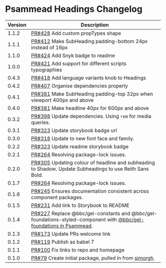 # Psammead Headings Changelog

<!-- prettier-ignore -->
| Version | Description |
|---------|-------------|
| 1.1.2   | [PR#428](https://github.com/bbc/psammead/pull/428) Add custom propTypes shape |
| 1.1.1   | [PR#412](https://github.com/bbc/psammead/pull/412) Make SubHeading padding-bottom 24px instead of 16px |
| 1.1.0   | [PR#424](https://github.com/bbc/psammead/pull/424) Add Snyk badge to readme |
| 1.0.0   | [PR#421](https://github.com/bbc/psammead/pull/421) Add support for different scripts typographies |
| 0.4.3   | [PR#418](https://github.com/bbc/psammead/pull/418) Add language variants knob to Headings |
| 0.4.2   | [PR#407](https://github.com/bbc/psammead/pull/407) Organise dependencies properly |
| 0.4.1   | [PR#381](https://github.com/bbc/psammead/pull/381) Make SubHeading padding-top 32px when viewport 400px and above |
| 0.4.0   | [PR#381](https://github.com/bbc/psammead/pull/381) Make headline 40px for 600px and above |
| 0.3.2   | [PR#398](https://github.com/bbc/psammead/pull/398) Update dependencies. Using `rem` for media queries. |
| 0.3.1   | [PR#323](https://github.com/bbc/psammead/pull/323) Update storybook badge url |
| 0.3.0   | [PR#318](https://github.com/BBC/psammead/pull/318) Update to new font face and family. |
| 0.2.2   | [PR#323](https://github.com/BBC/psammead/pull/323) Update readme storybook badge |
| 0.2.1   | [PR#264](https://github.com/BBC/psammead/pull/319) Resolving package-lock issues. |
| 0.2.0   | [PR#305](https://github.com/BBC/psammead/pull/305) Updating colour of headline and subheading to Shadow. Update Subheadings to use Reith Sans Bold. |
| 0.1.7   | [PR#264](https://github.com/BBC/psammead/pull/264) Resolving package-lock issues. |
| 0.1.6   | [PR#245](https://github.com/BBC-News/psammead/pull/245) Ensures documentation consistent across component packages. |
| 0.1.5   | [PR#231](https://github.com/BBC-News/psammead/pull/231) Add link to Storybook to README |
| 0.1.4   | [PR#227](https://github.com/BBC-News/psammead/pull/227) Replace @bbc/gel-constants and @bbc/gel-foundations-styled-component with [@bbc/gel-foundations in Psammead](https://github.com/BBC-News/psammead/issues/226). |
| 0.1.3   | [PR#173](https://github.com/BBC-News/psammead/pull/173) Update PRs welcome link |
| 0.1.2   | [PR#119](https://github.com/BBC-News/psammead/pull/119) Publish as babel 7 |
| 0.1.1   | [PR#100](https://github.com/BBC-News/psammead/pull/100) Fix links to repo and homepage |
| 0.1.0   | [PR#79](https://github.com/BBC-News/psammead/pull/79) Create initial package, pulled in from [simorgh](https://github.com/BBC-News/simorgh). |
